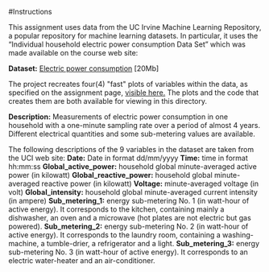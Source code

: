 #Instructions

This assignment uses data from the UC Irvine Machine Learning Repository, a popular repository for machine learning datasets. In 
particular, it uses the “Individual household electric power consumption Data Set” which was made available on the course 
web site:

**Dataset:** [Electric power consumption](https://d396qusza40orc.cloudfront.net/exdata%2Fdata%2Fhousehold_power_consumption.zip) [20Mb]

The project recreates four(4) "fast" plots of variables within the data, as specified on the assignment page, [visible here.](https://www.coursera.org/learn/exploratory-data-analysis/peer/ylVFo/course-project-1) The plots and the code that creates them are both available for viewing in this directory.

**Description:** Measurements of electric power consumption in one household with a one-minute sampling rate over a period of almost 4 years. Different electrical quantities and some sub-metering values are available.

The following descriptions of the 9 variables in the dataset are taken from the UCI web site:
**Date:** Date in format dd/mm/yyyy
**Time:** time in format hh:mm:ss
**Global_active_power:** household global minute-averaged active power (in kilowatt)
**Global_reactive_power:** household global minute-averaged reactive power (in kilowatt)
**Voltage:** minute-averaged voltage (in volt)
**Global_intensity:** household global minute-averaged current intensity (in ampere)
**Sub_metering_1:** energy sub-metering No. 1 (in watt-hour of active energy). It corresponds to the kitchen, containing mainly a dishwasher, an oven and a microwave (hot plates are not electric but gas powered).
**Sub_metering_2:** energy sub-metering No. 2 (in watt-hour of active energy). It corresponds to the laundry room, containing a washing-machine, a tumble-drier, a refrigerator and a light.
**Sub_metering_3:** energy sub-metering No. 3 (in watt-hour of active energy). It corresponds to an electric water-heater and an air-conditioner.
